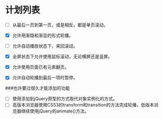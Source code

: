 ﻿# 计划列表

- [ ] 从最后一页到第一页，或是相反，都是单页滚动。
- [x] 允许用渐隐和渐显的形式轮播。
- [ ] 允许自动播放状态下，来回滚动。
- [x] 全屏状态下允许使用鼠标滚动，无论横屏还是竖屏。
- [x] 允许使用页面已有元素翻页。
- [x] 允许自动轮播到最后一项时暂停。


###也许要过很久才能添加的功能
- [ ] 使用添加到jQuery原型的方式取代对象实例化的方式。
- [ ] 高版本浏览器使用CSS3的transform和transition的方法完成轮播，低版本浏览器继续使用jQuery的animate()方法。